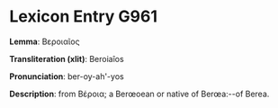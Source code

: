 # Lexicon Entry G961

**Lemma**: Βεροιαῖος

**Transliteration (xlit)**: Beroiaîos

**Pronunciation**: ber-oy-ah'-yos

**Description**:
from Βέροια; a Berœoean or native of Berœa:--of Berea.
